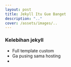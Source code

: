 ```yaml
---
layout: post
title: Jekyll Itu Gue Banget
description: ".."
cover: /assets/images/..
---
```


### Kelebihan jekyll
- Full template custom
- Ga pusing sama hosting
- 